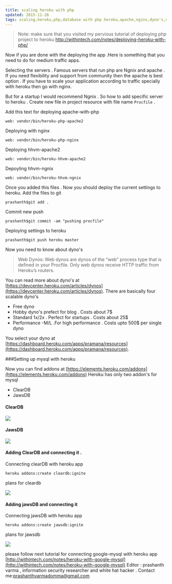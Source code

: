 ```yaml
---
title: scaling heroku with php
updated: 2015-11-26
tags: scaling,heroku,php,database with php heroku,apache,nginx,dyno's,mysql ,with heroku
---
```


>Note: make sure that you visited my pervious tutorial of deploying php project to heroku
http://withintech.com/notes/deploying-heroku-with-php/

Now if you are done with the deploying the app .Here is something that you need to do for medium traffic apps.

Selecting the servers . Famous servers that run php are Ngnix and apache . If you need flexibility and support from community
then the apache is best option . If you have to scale your application according to traffic specially with heroku then go with nginx.

But for a startup I would recommend Ngnix . So how to add specific server to heroku .
Create new file in project resource with file name `Procfile` .

Add this text for deploying apache-with-php

```
web: vendor/bin/heroku-php-apache2
```

Deploying with nginx
 
```
web: vendor/bin/heroku-php-nginx
```

Deploying hhvm-apache2

```
web: vendor/bin/heroku-hhvm-apache2
```

Depoyling hhvm-ngnix

```
web: vendor/bin/heroku-hhvm-ngnix
```

Once you added this files . Now you should deploy the current settings to heroku.
Add the files to git

```
prashanth$git add .
```

Commit new push

```
prashanth$git commit -am "pushing procfile"
```

Deploying settings to heroku

```
prashanth$git push heroku master
```

Now you need to know about dyno's

>Web Dynos: Web dynos are dynos of the “web” process type that is defined in your Procfile. Only web dynos receive HTTP traffic from Heroku’s routers.

You can read more about dyno's at [https://devcenter.heroku.com/articles/dynos](https://devcenter.heroku.com/articles/dynos).
There are basically four scalable dyno's

* Free dyno
* Hobby dyno's prefect for blog . Costs about 7$
* Standard 1x/2x . Perfect for startups . Costs about 25$
* Performance -M/L .For high performance  . Costs upto 500$ per single dyno

You select your dyno at [https://dashboard.heroku.com/apps/pramana/resources](https://dashboard.heroku.com/apps/pramana/resources).

###Setting up mysql with heroku


Now you can find addons at [https://elements.heroku.com/addons](https://elements.heroku.com/addons)
Heroku has only two addon's for mysql

* ClearDB
* JawsDB

#### ClearDB
<img src='http://withintech.com/assets/img/heroku2.png'/>

#### JawsDB
<img src='http://withintech.com/assets/img/heroku3.png'/>

#### Adding ClearDB and connecting it .

Connecting clearDB with heroku app

```
heroku addons:create cleardb:ignite
```

plans for cleardb

<img src='http://withintech.com/assets/img/heroku4.png'/>

#### Adding jawsDB and connecting it

Connecting jawsDB with heroku app

```
heroku addons:create jawsdb:ignite
```

plans for jawsdb

<img src='http://withintech.com/assets/img/heroku5.png'/>

please follow next tutorial for connecting google-mysql with heroku app [http://withintech.com/notes/heroku-with-google-mysql](http://withintech.com/notes/heroku-with-google-mysql)
Editor : prashanth varma , information security researcher and white hat hacker . Contact me:[prashanthvarmadomma@gmail.com](mailto:prashanthvarmadomma@gmail.com)

<script async src="//pagead2.googlesyndication.com/pagead/js/adsbygoogle.js"></script>
<!-- mobile ad -->
<ins class="adsbygoogle"
     style="display:inline-block;width:320px;height:100px"
     data-ad-client="ca-pub-6760357694701522"
     data-ad-slot="9506986493"></ins>
<script>
(adsbygoogle = window.adsbygoogle || []).push({});
</script>
